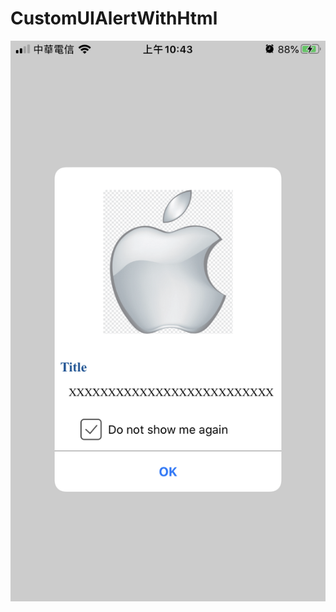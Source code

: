 # CustomUIAlertWithHtml


![image](https://github.com/ShaoJenChen/CustomUIAlertWithHtml/blob/master/IMG_4296.PNG)
